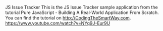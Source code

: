 JS Issue Tracker
This is the JS Issue Tracker sample application from the tutorial Pure JavaScript - Building A Real-World Application From Scratch. You can find the tutorial on http://CodingTheSmartWay.com.
https://www.youtube.com/watch?v=NYq9J-Eur9U
